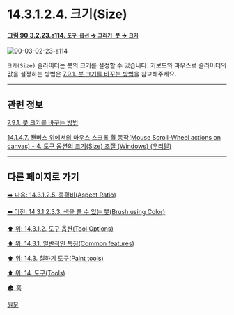 # 14.3.1.2.4. 크기(Size)

<a id="90-03-02-23-a114"></a>

#### [그림 90.3.2.23.a114. `도구 옵션` → `그리기 붓` → `크기`](./90-03-02-23-paintbrush.md#90-03-02-23-a114)
![90-03-02-23-a114](https://github.com/wonder13662/gimp/assets/15767104/184fcad8-9cac-4838-aefd-c76e731b0be8)

`크기(Size)` 슬라이더는 붓의 크기를 설정할 수 있습니다. 키보드와 마우스로 슬라이더의 값을 설정하는 방법은 [7.9.1. 붓 크기를 바꾸는 방법](./07-09-01-how-to-change-the-size-of-a-brush.md)을 참고해주세요.

***

## 관련 정보

[7.9.1. 붓 크기를 바꾸는 방법](./07-09-01-how-to-change-the-size-of-a-brush.md)

[14.1.4.7. 캔버스 위에서의 마우스 스크롤 휠 동작(Mouse Scroll-Wheel actions on canvas) - 4. 도구 옵션의 크기(Size) 조절 (Windows) (우리말)](./14-01-04-07-mouse_scroll_wheel_actions_on_canvas.md#14-01-04-07-s4)

***

## 다른 페이지로 가기

[➡️ 다음: 14.3.1.2.5. 종횡비(Aspect Ratio)](./14-03-01-02-05-aspect_ratio.md)

[⬅️ 이전: 14.3.1.2.3.3. 색을 쓸 수 있는 붓(Brush using Color)](./14-03-01-02-03-03-brush_using_color.md)

[⬆️ 위: 14.3.1.2. 도구 옵션(Tool Options)](./14-03-01-02-00-tool_options.md)

[⬆️ 위: 14.3.1. 일반적인 특징(Common features)](./14-03-01-00-common-features.md)

[⬆️ 위: 14.3. 칠하기 도구(Paint tools)](./14-03-00-paint_tools.md)

[⬆️ 위: 14. 도구(Tools)](./14-00-tools.md)

[🏠 홈](./00-home.md)

[원문](https://docs.gimp.org/2.10/ko/gimp-tools-paint.html#)